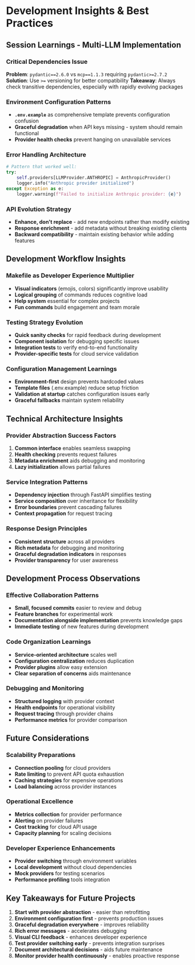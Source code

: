 # Development Insights & Best Practices

## Session Learnings - Multi-LLM Implementation

### Critical Dependencies Issue
**Problem**: `pydantic==2.6.0` vs `mcp==1.1.3` requiring `pydantic>=2.7.2`
**Solution**: Use `>=` versioning for better compatibility
**Takeaway**: Always check transitive dependencies, especially with rapidly evolving packages

### Environment Configuration Patterns
- **`.env.example`** as comprehensive template prevents configuration confusion
- **Graceful degradation** when API keys missing - system should remain functional
- **Provider health checks** prevent hanging on unavailable services

### Error Handling Architecture
```python
# Pattern that worked well:
try:
    self.providers[LLMProvider.ANTHROPIC] = AnthropicProvider()
    logger.info("Anthropic provider initialized")
except Exception as e:
    logger.warning(f"Failed to initialize Anthropic provider: {e}")
```

### API Evolution Strategy
- **Enhance, don't replace** - add new endpoints rather than modify existing
- **Response enrichment** - add metadata without breaking existing clients
- **Backward compatibility** - maintain existing behavior while adding features

## Development Workflow Insights

### Makefile as Developer Experience Multiplier
- **Visual indicators** (emojis, colors) significantly improve usability
- **Logical grouping** of commands reduces cognitive load
- **Help system** essential for complex projects
- **Fun commands** build engagement and team morale

### Testing Strategy Evolution
- **Quick sanity checks** for rapid feedback during development
- **Component isolation** for debugging specific issues
- **Integration tests** to verify end-to-end functionality
- **Provider-specific tests** for cloud service validation

### Configuration Management Learnings
- **Environment-first** design prevents hardcoded values
- **Template files** (.env.example) reduce setup friction
- **Validation at startup** catches configuration issues early
- **Graceful fallbacks** maintain system reliability

## Technical Architecture Insights

### Provider Abstraction Success Factors
1. **Common interface** enables seamless swapping
2. **Health checking** prevents request failures
3. **Metadata enrichment** aids debugging and monitoring
4. **Lazy initialization** allows partial failures

### Service Integration Patterns
- **Dependency injection** through FastAPI simplifies testing
- **Service composition** over inheritance for flexibility
- **Error boundaries** prevent cascading failures
- **Context propagation** for request tracing

### Response Design Principles
- **Consistent structure** across all providers
- **Rich metadata** for debugging and monitoring
- **Graceful degradation indicators** in responses
- **Provider transparency** for user awareness

## Development Process Observations

### Effective Collaboration Patterns
- **Small, focused commits** easier to review and debug
- **Feature branches** for experimental work
- **Documentation alongside implementation** prevents knowledge gaps
- **Immediate testing** of new features during development

### Code Organization Learnings
- **Service-oriented architecture** scales well
- **Configuration centralization** reduces duplication
- **Provider plugins** allow easy extension
- **Clear separation of concerns** aids maintenance

### Debugging and Monitoring
- **Structured logging** with provider context
- **Health endpoints** for operational visibility
- **Request tracing** through provider chains
- **Performance metrics** for provider comparison

## Future Considerations

### Scalability Preparations
- **Connection pooling** for cloud providers
- **Rate limiting** to prevent API quota exhaustion
- **Caching strategies** for expensive operations
- **Load balancing** across provider instances

### Operational Excellence
- **Metrics collection** for provider performance
- **Alerting** on provider failures
- **Cost tracking** for cloud API usage
- **Capacity planning** for scaling decisions

### Developer Experience Enhancements
- **Provider switching** through environment variables
- **Local development** without cloud dependencies
- **Mock providers** for testing scenarios
- **Performance profiling** tools integration

## Key Takeaways for Future Projects

1. **Start with provider abstraction** - easier than retrofitting
2. **Environment configuration first** - prevents production issues
3. **Graceful degradation everywhere** - improves reliability
4. **Rich error messages** - accelerates debugging
5. **Visual CLI feedback** - enhances developer experience
6. **Test provider switching early** - prevents integration surprises
7. **Document architectural decisions** - aids future maintenance
8. **Monitor provider health continuously** - enables proactive response